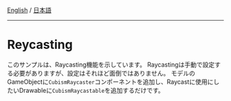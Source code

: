 [English](Description.md) / [日本語](Description.ja.md)

---

# Reycasting

このサンプルは、Raycasting機能を示しています。
Raycastingは手動で設定する必要がありますが、設定はそれほど面倒ではありません。
モデルのGameObjectに``CubismRaycaster``コンポーネントを追加し、Raycastに使用にしたいDrawableに``CubismRaycastable``を追加するだけです。
